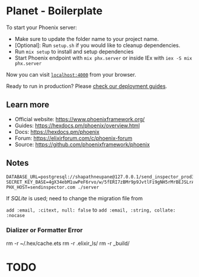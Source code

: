 # Planet - Boilerplate

To start your Phoenix server:

  * Make sure to update the folder name to your project name.
  * [Optional]: Run `setup.sh` if you would like to cleanup dependencies.
  * Run `mix setup` to install and setup dependencies
  * Start Phoenix endpoint with `mix phx.server` or inside IEx with `iex -S mix phx.server`

Now you can visit [`localhost:4000`](http://localhost:4000) from your browser.

Ready to run in production? Please [check our deployment guides](https://hexdocs.pm/phoenix/deployment.html).

## Learn more

  * Official website: https://www.phoenixframework.org/
  * Guides: https://hexdocs.pm/phoenix/overview.html
  * Docs: https://hexdocs.pm/phoenix
  * Forum: https://elixirforum.com/c/phoenix-forum
  * Source: https://github.com/phoenixframework/phoenix

## Notes

```
DATABASE_URL=postgresql://shapathneupane@127.0.0.1/send_inspector_prod3 SECRET_KEY_BASE=4gX34ebM1uwPeF6rvo/w/5fERI7zBMr9p9JvtlFi9gNH5rMrBEJSLrAoJbDwCxPS PHX_HOST=sendinspector.com ./server
```

If *SQLite* is used; need to change the migration file from 

`add :email, :citext, null: false`
to 
`add :email, :string, collate: :nocase` 


### Dializer or Formatter Error
rm -r ~/.hex/cache.ets
rm -r .elixir_ls/
rm -r _build/


# TODO

